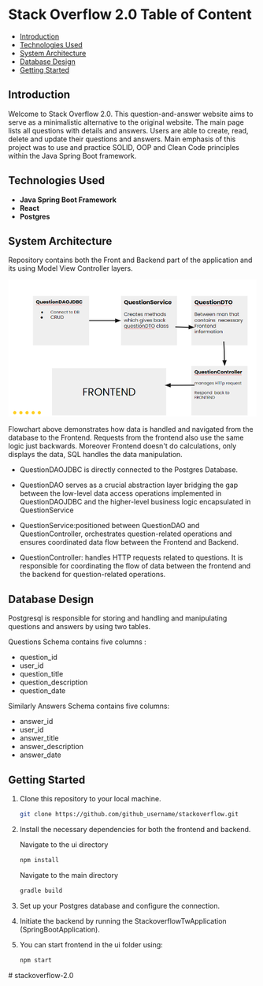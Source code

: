 # Stack Overflow 2.0 Table of Content

- [Introduction](#introduction)
- [Technologies Used](#technologies-used)
- [System Architecture](#system-architecture)
- [Database Design](#database-design)
- [Getting Started](#getting-started)

## Introduction
Welcome to  Stack Overflow 2.0. This question-and-answer website aims to serve as a minimalistic alternative to the original website. The main page lists all questions with details and answers. Users are able to create, read, delete and update  their questions and  answers. Main emphasis of this project was to use and practice SOLID, OOP and Clean Code principles within the Java Spring Boot framework.

## Technologies Used
- **Java Spring Boot Framework**
- **React**
- **Postgres**

## System Architecture
Repository contains both the Front and Backend part of the application and its  using Model View Controller layers.

![Alt Text](images/stackoverflow.png)

Flowchart  above demonstrates how data is handled and navigated from the database to the Frontend. Requests from the frontend also use the same logic just backwards. Moreover Frontend doesn't do calculations, only displays the data, SQL handles the data manipulation. 

- QuestionDAOJDBC is directly connected to the Postgres Database.

- QuestionDAO  serves as a crucial abstraction layer bridging the gap between the low-level data access operations implemented in QuestionDAOJDBC and the higher-level business logic encapsulated in QuestionService

- QuestionService:positioned between QuestionDAO and QuestionController, orchestrates question-related operations and ensures coordinated data flow between the Frontend and Backend.

- QuestionController: handles HTTP requests related to questions.
It is responsible for coordinating the flow of data between the frontend and the backend for question-related operations.


## Database Design
 Postgresql is responsible for storing and handling  and manipulating  questions and answers by using two tables.

Questions Schema contains five columns : 
- question_id
- user_id 
- question_title
- question_description 
- question_date

 Similarly Answers Schema  contains five columns:
- answer_id
- user_id 
- answer_title
- answer_description 
- answer_date
  
## Getting Started

1. Clone this repository to your local machine.
   ```sh
   git clone https://github.com/github_username/stackoverflow.git
   ```
3. Install the necessary dependencies for both the frontend and backend.
   
   Navigate to the ui directory
   ```sh
   npm install
   ```

   Navigate to the main directory
    ```sh
    gradle build
    ```
5. Set up your Postgres database and configure the connection.
6. Initiate the backend by running the StackoverflowTwApplication (SpringBootApplication).
7. You can start frontend in the ui folder using:
     ```sh
   npm start
   ```
#   s t a c k o v e r f l o w - 2 . 0 
 
 